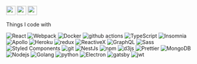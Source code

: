 <!-- <img src="https://i.imgur.com/RK1kR8g.png" alt="Mokkapps GitHub README header image"> -->
<p><a href="https://twitter.com/MahmoudSElGamm3"><img src="https://img.shields.io/badge/twitter-%231DA1F2.svg?&style=for-the-badge&logo=twitter&logoColor=white" height=25></a>
<!-- <a href="https://www.linkedin.com/in/mokkapps"><img src="https://img.shields.io/badge/linkedin-%230077B5.svg?&style=for-the-badge&logo=linkedin&logoColor=white" height=25></a> -->
<!--  <a href="https://www.instagram.com/mokkapps/"><img src="https://img.shields.io/badge/instagram-%23E4405F.svg?&style=for-the-badge&logo=instagram&logoColor=white" height=25></a> -->
<a href="https://medium.com/@mahmoudselgammal"><img src="https://img.shields.io/badge/medium-%2312100E.svg?&style=for-the-badge&logo=medium&logoColor=white" height=25></a>
<a href="https://dev.to/mahmoudelgammal"><img src="https://img.shields.io/badge/DEV.TO-%230A0A0A.svg?&style=for-the-badge&logo=dev-dot-to&logoColor=white" height=25></a>
</p>
<!-- <p><a href="https://www.mokkapps.de">➡️ Check out my website</a></p> -->
<!--   <a href="https://www.buymeacoffee.com/mokkapps" target="_blank" rel="noreferrer nofollow">
      <img src="https://cdn.buymeacoffee.com/buttons/default-red.png" alt="Buy Me A Coffee" height="40" width="170" >
    </a> -->
<!-- <h2>Latest Blog Posts</h2> -->
<!--   <ul>
    <li><a href=https://www.mokkapps.de/blog/my-top-vue-js-interview-questions/>My Top Vue.js Interview Questions</a></li><li><a href=https://www.mokkapps.de/blog/why-i-picked-vue-js-as-my-freelancer-niche/>Why I Picked Vue.js as My Freelancer Niche</a></li><li><a href=https://www.mokkapps.de/blog/track-twitter-follower-growth-over-time-using-an-serverless-node-js-api-on-aws-amplify/>Track Twitter Follower Growth Over Time Using A Serverless Node.js API on AWS Amplify</a></li><li><a href=https://www.mokkapps.de/blog/use-git-bisect-to-find-the-commit-that-introduced-a-bug/>Use Git Bisect to Find the Commit That Introduced a Bug</a></li><li><a href=https://www.mokkapps.de/blog/my-top-react-interview-questions/>My Top React Interview Questions</a></li>
  </ul> -->
<!-- <p><a href="https://www.mokkapps.de/blog">➡️ More blog posts</a></p>
<h2>Latest Tweets</h2>
<p><a href="https://twitter.com/mokkapps"><img src="https://github-readme-twitter.gazf.vercel.app/api?id=mokkapps&amp;layout=wide" alt="github-readme-twitter"></a></p>
<h2>GitHub Stats</h2>
<p><img src="https://github-readme-stats.vercel.app/api?username=mokkapps&amp;show_icons=true" alt="GitHub Stats"></p> -->

Things I code with
<p>
  <img alt="React" src="https://img.shields.io/badge/-React-45b8d8?style=flat-square&logo=react&logoColor=white" />
  <img alt="Webpack" src="https://img.shields.io/badge/-Webpack-8DD6F9?style=flat-square&logo=webpack&logoColor=white" /> 
  <img alt="Docker" src="https://img.shields.io/badge/-Docker-46a2f1?style=flat-square&logo=docker&logoColor=white" />
  <img alt="github actions" src="https://img.shields.io/badge/-Github_Actions-2088FF?style=flat-square&logo=github-actions&logoColor=white" />
  <img alt="TypeScript" src="https://img.shields.io/badge/-TypeScript-007ACC?style=flat-square&logo=typescript&logoColor=white" />
  <img alt="Insomnia" src="https://img.shields.io/badge/-Insomnia-5849BE?style=flat-square&logo=insomnia&logoColor=white" />
  <img alt="Apollo" src="https://img.shields.io/badge/-Apollo%20GraphQL-311C87?style=for-the-badge&logo=apollo-graphql&logoColor=white" />
  <img alt="Heroku" src="https://img.shields.io/badge/-Heroku-430098?style=for-the-badgee&logo=heroku&logoColor=white" />
  <img alt="redux" src="https://img.shields.io/badge/-Redux-764ABC?style=for-the-badge&logo=redux&logoColor=white" />
  <img alt="ReactiveX" src="https://img.shields.io/badge/-RxJs-B7178C?style=for-the-badge&logo=reactivex&logoColor=white" />
  <img alt="GraphQL" src="https://img.shields.io/badge/-GraphQL-E10098?style=for-the-badge&logo=graphql&logoColor=white" />
  <img alt="Sass" src="https://img.shields.io/badge/-Sass-CC6699?style=for-the-badge&logo=sass&logoColor=white" />
  <img alt="Styled Components" src="https://img.shields.io/badge/-Styled_Components-db7092?style=for-the-badge&logo=styled-components&logoColor=white" />
  <img alt="git" src="https://img.shields.io/badge/-Git-F05032?style=flat-square&logo=git&logoColor=white" />
  <img alt="NestJs" src="https://img.shields.io/badge/-NestJs-ea2845?style=for-the-badge&logo=nestjs&logoColor=white" />
  <img alt="npm" src="https://img.shields.io/badge/-NPM-CB3837?style=for-the-badge&logo=npm&logoColor=white" />
  <img alt="d3js" src="https://img.shields.io/badge/-D3.js-F9A03C?style=for-the-badgee&logo=d3.js&logoColor=white" />
  <img alt="Prettier" src="https://img.shields.io/badge/-Prettier-F7B93E?style=for-the-badge&logo=prettier&logoColor=white" />
  <img alt="MongoDB" src="https://img.shields.io/badge/-MongoDB-13aa52?style=for-the-badge&logo=mongodb&logoColor=white" />
  <img alt="Nodejs" src="https://img.shields.io/badge/node.js-6DA55F?style=for-the-badge&logo=node.js&logoColor=white" />
  <img alt="Golang" src="https://img.shields.io/badge/go-%2300ADD8.svg?style=for-the-badge&logo=go&logoColor=white" />
      <img alt="python" src="https://img.shields.io/badge/python-3670A0?style=for-the-badge&logo=python&logoColor=ffdd54" />
      <img alt="Electron" src="https://img.shields.io/badge/Electron-191970?style=for-the-badge&logo=Electron&logoColor=white"/>
      <img alt="gatsby" src="https://img.shields.io/badge/Gatsby-%23663399.svg?style=for-the-badge&logo=gatsby&logoColor=white" />
      <img alt="jwt" src="https://img.shields.io/badge/JWT-black?style=for-the-badge&logo=JSON%20web%20tokens" />
      <img alt="" src="https://img.shields.io/badge/nestjs-%23E0234E.svg?style=for-the-badge&logo=nestjs&logoColor=white" />
      <img alt="" src="https://img.shields.io/badge/Next-black?style=for-the-badge&logo=next.js&logoColor=white" />
      <img alt="" src="https://img.shields.io/badge/threejs-black?style=for-the-badge&logo=three.js&logoColor=white" />
      <img alt="" src="https://img.shields.io/badge/yarn-%232C8EBB.svg?style=for-the-badge&logo=yarn&logoColor=white" />
      <img alt="" src="https://img.shields.io/badge/git-%23F05033.svg?style=for-the-badge&logo=git&logoColor=white" />
      <img alt="" src="https://img.shields.io/badge/AWS-%23FF9900.svg?style=for-the-badge&logo=amazon-aws&logoColor=white" />
      <img alt="" src="https://img.shields.io/badge/datadog-%23632CA6.svg?style=for-the-badge&logo=datadog&logoColor=white" />
      <img  alt="" src="https://img.shields.io/badge/netlify-%23000000.svg?style=for-the-badge&logo=netlify&logoColor=#00C7B7" />
      <img  alt="" src="https://img.shields.io/badge/nginx-%23009639.svg?style=for-the-badge&logo=nginx&logoColor=white" />
      <img  alt="" src="https://img.shields.io/badge/postgres-%23316192.svg?style=for-the-badge&logo=postgresql&logoColor=white" />
      <img  alt="" src="https://img.shields.io/badge/redis-%23DD0031.svg?style=for-the-badge&logo=redis&logoColor=white" />
      <img  alt="" src="https://img.shields.io/badge/-jest-%23C21325?style=for-the-badge&logo=jest&logoColor=white" />
      <img  alt="" src="https://img.shields.io/badge/-cypress-%23E5E5E5?style=for-the-badge&logo=cypress&logoColor=058a5e" />
      <img  alt="" src="https://img.shields.io/badge/Linux-FCC624?style=for-the-badge&logo=linux&logoColor=black" />
      <img alt="" src="https://img.shields.io/badge/docker-%230db7ed.svg?style=for-the-badge&logo=docker&logoColor=white" />
      <img alt="" src="https://img.shields.io/badge/codecov-%23ff0077.svg?style=for-the-badge&logo=codecov&logoColor=white" />      
</p>
